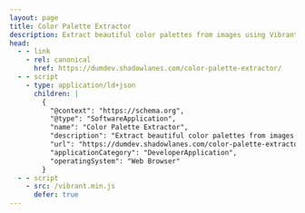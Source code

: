 ```yaml
---
layout: page
title: Color Palette Extractor
description: Extract beautiful color palettes from images using Vibrant.js
head:
  - - link
    - rel: canonical
      href: https://dumdev.shadowlanes.com/color-palette-extractor/
  - - script
    - type: application/ld+json
      children: |
        {
          "@context": "https://schema.org",
          "@type": "SoftwareApplication",
          "name": "Color Palette Extractor",
          "description": "Extract beautiful color palettes from images using Vibrant.js",
          "url": "https://dumdev.shadowlanes.com/color-palette-extractor/",
          "applicationCategory": "DeveloperApplication",
          "operatingSystem": "Web Browser"
        }
  - - script
    - src: /vibrant.min.js
      defer: true
---
```


<script setup>
import ColorPaletteExtractor from './ColorPaletteExtractor.vue'
</script>

<ColorPaletteExtractor />